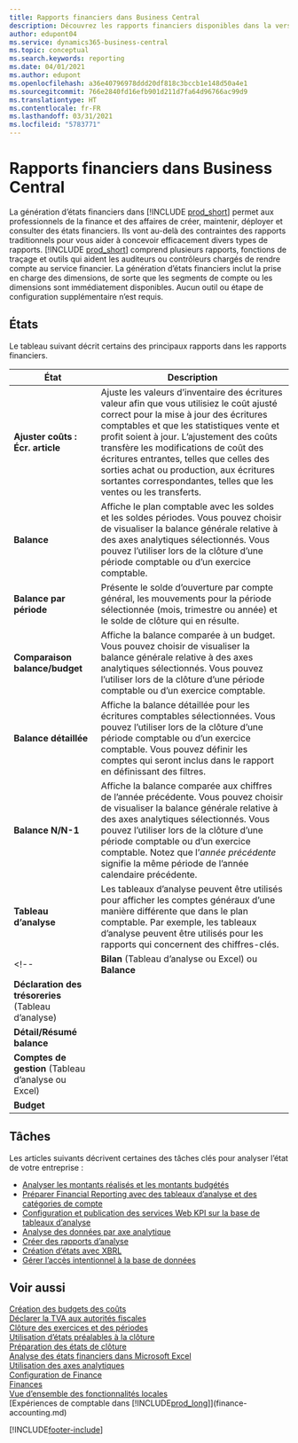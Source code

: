```yaml
---
title: Rapports financiers dans Business Central
description: Découvrez les rapports financiers disponibles dans la version standard de Business Central afin que vous puissiez suivre votre activité.
author: edupont04
ms.service: dynamics365-business-central
ms.topic: conceptual
ms.search.keywords: reporting
ms.date: 04/01/2021
ms.author: edupont
ms.openlocfilehash: a36e40796978ddd20df818c3bccb1e148d50a4e1
ms.sourcegitcommit: 766e2840fd16efb901d211d7fa64d96766ac99d9
ms.translationtype: HT
ms.contentlocale: fr-FR
ms.lasthandoff: 03/31/2021
ms.locfileid: "5783771"
---
```

# <a name="financial-reports-in-business-central"></a>Rapports financiers dans Business Central

La génération d’états financiers dans [!INCLUDE [prod_short](includes/prod_short.md)] permet aux professionnels de la finance et des affaires de créer, maintenir, déployer et consulter des états financiers. Ils vont au-delà des contraintes des rapports traditionnels pour vous aider à concevoir efficacement divers types de rapports. [!INCLUDE [prod_short](includes/prod_short.md)] comprend plusieurs rapports, fonctions de traçage et outils qui aident les auditeurs ou contrôleurs chargés de rendre compte au service financier. La génération d’états financiers inclut la prise en charge des dimensions, de sorte que les segments de compte ou les dimensions sont immédiatement disponibles. Aucun outil ou étape de configuration supplémentaire n’est requis.  

## <a name="reports"></a>États

Le tableau suivant décrit certains des principaux rapports dans les rapports financiers.

|État |Description  |
|---------|---------|
|**Ajuster coûts : Écr. article** | Ajuste les valeurs d’inventaire des écritures valeur afin que vous utilisiez le coût ajusté correct pour la mise à jour des écritures comptables et que les statistiques vente et profit soient à jour. L’ajustement des coûts transfère les modifications de coût des écritures entrantes, telles que celles des sorties achat ou production, aux écritures sortantes correspondantes, telles que les ventes ou les transferts.  |
|**Balance**| Affiche le plan comptable avec les soldes et les soldes périodes. Vous pouvez choisir de visualiser la balance générale relative à des axes analytiques sélectionnés. Vous pouvez l’utiliser lors de la clôture d’une période comptable ou d’un exercice comptable. |
|**Balance par période**  | Présente le solde d’ouverture par compte général, les mouvements pour la période sélectionnée (mois, trimestre ou année) et le solde de clôture qui en résulte.         |
|**Comparaison balance/budget** | Affiche la balance comparée à un budget. Vous pouvez choisir de visualiser la balance générale relative à des axes analytiques sélectionnés. Vous pouvez l’utiliser lors de la clôture d’une période comptable ou d’un exercice comptable.        |
|**Balance détaillée** |Affiche la balance détaillée pour les écritures comptables sélectionnées. Vous pouvez l’utiliser lors de la clôture d’une période comptable ou d’un exercice comptable. Vous pouvez définir les comptes qui seront inclus dans le rapport en définissant des filtres.         |
|**Balance N/N-1**|Affiche la balance comparée aux chiffres de l’année précédente. Vous pouvez choisir de visualiser la balance générale relative à des axes analytiques sélectionnés. Vous pouvez l’utiliser lors de la clôture d’une période comptable ou d’un exercice comptable. Notez que l’*année précédente* signifie la même période de l’année calendaire précédente.|
|**Tableau d’analyse**|Les tableaux d’analyse peuvent être utilisés pour afficher les comptes généraux d’une manière différente que dans le plan comptable. Par exemple, les tableaux d’analyse peuvent être utilisés pour les rapports qui concernent des chiffres-clés.|
<!--|**Bilan** (Tableau d’analyse ou Excel) ou **Balance** |         |
|**Déclaration des trésoreries** (Tableau d’analyse) |         |
|**Détail/Résumé balance** |         |
|**Comptes de gestion** (Tableau d’analyse ou Excel)||
|**Budget** ||-->

## <a name="tasks"></a>Tâches

Les articles suivants décrivent certaines des tâches clés pour analyser l’état de votre entreprise :

* [Analyser les montants réalisés et les montants budgétés](bi-how-analyze-actual-versus-budget.md)  
* [Préparer Financial Reporting avec des tableaux d’analyse et des catégories de compte](bi-how-work-account-schedule.md)  
* [Configuration et publication des services Web KPI sur la base de tableaux d’analyse](bi-how-to-set-up-and-publish-kpi-web-services-based-on-account-schedules.md)  
* [Analyse des données par axe analytique](bi-how-analyze-data-dimension.md)  
* [Créer des rapports d’analyse](bi-how-create-analysis-views-reports.md)  
* [Création d’états avec XBRL](bi-create-reports-with-xbrl.md)  
* [Gérer l’accès intentionnel à la base de données](admin-data-access-intent.md)  

## <a name="see-also"></a>Voir aussi

[Création des budgets des coûts](finance-create-cost-budgets.md)  
[Déclarer la TVA aux autorités fiscales](finance-how-report-vat.md)  
[Clôture des exercices et des périodes](year-close-years-periods.md)  
[Utilisation d’états préalables à la clôture](year-prepare-preclose-reports.md)  
[Préparation des états de clôture](year-prepare-close-statement.md)  
[Analyse des états financiers dans Microsoft Excel](finance-analyze-excel.md)  
[Utilisation des axes analytiques](finance-dimensions.md)  
[Configuration de Finance](finance-setup-finance.md)  
[Finances](finance.md)  
[Vue d’ensemble des fonctionnalités locales](about-localization.md)  
[Expériences de comptable dans [!INCLUDE[prod_long](includes/prod_long.md)]](finance-accounting.md)  


[!INCLUDE[footer-include](includes/footer-banner.md)]